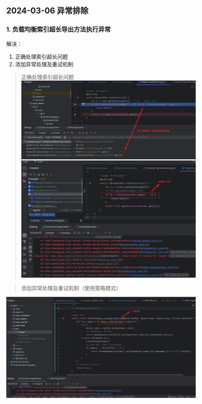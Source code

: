 ## 2024-03-06 异常排除

### 1. 负载均衡索引超长导出方法执行异常

解决：
1. 正确处理索引超长问题
2. 添加异常处理及重试机制

> 正确处理索引超长问题
![img.png](images/202403060001.png)
![img.png](images/202403060002.png)

> 添加异常处理及重试机制（使用策略模式）

![img.png](images/202403060003.png)

